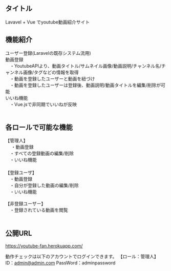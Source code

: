 ## タイトル
Lavavel + Vue でyoutube動画紹介サイト

## 機能紹介
ユーザー登録(Laravelの既存システム流用)<br>
動画登録<br>
　・YoutubeAPIより、動画タイトル/サムネイル画像/動画説明/チャンネル名/チャンネル画像/タグなどの情報を取得<br>
　・動画を登録したユーザーと動画を紐づけ<br>
　・動画を登録したユーザーは登録後、動画説明/動画タイトルを編集/削除が可能<br>
いいね機能<br>
　・Vue.jsで非同期でいいねが反映<br>
 <br>
## 各ロールで可能な機能<br>
 【管理人】<br>
　 ・動画登録<br>
 　・すべての登録動画の編集/削除<br>
 　・いいね機能<br>
 　<br>
 【登録ユーザ】<br>
　・動画登録<br>
　・自分が登録した動画の編集/削除<br>
　・いいね機能<br>
<br>
【非登録ユーザー】<br>
　・登録されている動画を閲覧<br>
 <br>
## 公開URL
https://youtube-fan.herokuapp.com/<br>

動作チェックは以下のアカウントでログインできます。
【ロール：管理人】
ID：admin@admin.com
PassWord：adminpassword
